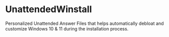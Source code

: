 # UnattendedWinstall
Personalized Unattended Answer Files that helps automatically debloat and customize Windows 10 &amp; 11 during the installation process. 
